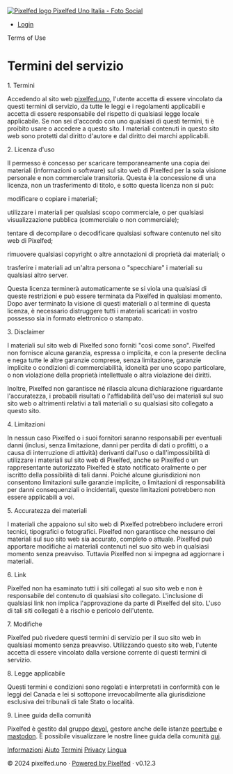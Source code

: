  [![Pixelfed logo](/img/pixelfed-icon-color.svg) Pixelfed Uno Italia - Foto Social](https://pixelfed.uno/ "Logo")

* [Login](https://pixelfed.uno/login "Login")

Terms of Use

Termini del servizio
====================

  

1\. Termini

Accedendo al sito web [pixelfed.uno](https://pixelfed.uno/), l'utente accetta di essere vincolato da questi termini di servizio, da tutte le leggi e i regolamenti applicabili e accetta di essere responsabile del rispetto di qualsiasi legge locale applicabile. Se non sei d'accordo con uno qualsiasi di questi termini, ti è proibito usare o accedere a questo sito. I materiali contenuti in questo sito web sono protetti dal diritto d'autore e dal diritto dei marchi applicabili.

  

2\. Licenza d'uso

Il permesso è concesso per scaricare temporaneamente una copia dei materiali (informazioni o software) sul sito web di Pixelfed per la sola visione personale e non commerciale transitoria. Questa è la concessione di una licenza, non un trasferimento di titolo, e sotto questa licenza non si può:

modificare o copiare i materiali;

utilizzare i materiali per qualsiasi scopo commerciale, o per qualsiasi visualizzazione pubblica (commerciale o non commerciale);

tentare di decompilare o decodificare qualsiasi software contenuto nel sito web di Pixelfed;

rimuovere qualsiasi copyright o altre annotazioni di proprietà dai materiali; o

trasferire i materiali ad un'altra persona o "specchiare" i materiali su qualsiasi altro server.

Questa licenza terminerà automaticamente se si viola una qualsiasi di queste restrizioni e può essere terminata da Pixelfed in qualsiasi momento. Dopo aver terminato la visione di questi materiali o al termine di questa licenza, è necessario distruggere tutti i materiali scaricati in vostro possesso sia in formato elettronico o stampato.

3\. Disclaimer

I materiali sul sito web di Pixelfed sono forniti "così come sono". Pixelfed non fornisce alcuna garanzia, espressa o implicita, e con la presente declina e nega tutte le altre garanzie comprese, senza limitazione, garanzie implicite o condizioni di commerciabilità, idoneità per uno scopo particolare, o non violazione della proprietà intellettuale o altra violazione dei diritti.

Inoltre, Pixelfed non garantisce né rilascia alcuna dichiarazione riguardante l'accuratezza, i probabili risultati o l'affidabilità dell'uso dei materiali sul suo sito web o altrimenti relativi a tali materiali o su qualsiasi sito collegato a questo sito.

4\. Limitazioni

In nessun caso Pixelfed o i suoi fornitori saranno responsabili per eventuali danni (inclusi, senza limitazione, danni per perdita di dati o profitti, o a causa di interruzione di attività) derivanti dall'uso o dall'impossibilità di utilizzare i materiali sul sito web di Pixelfed, anche se Pixelfed o un rappresentante autorizzato Pixelfed è stato notificato oralmente o per iscritto della possibilità di tali danni. Poiché alcune giurisdizioni non consentono limitazioni sulle garanzie implicite, o limitazioni di responsabilità per danni consequenziali o incidentali, queste limitazioni potrebbero non essere applicabili a voi.

  

5\. Accuratezza dei materiali

I materiali che appaiono sul sito web di Pixelfed potrebbero includere errori tecnici, tipografici o fotografici. Pixelfed non garantisce che nessuno dei materiali sul suo sito web sia accurato, completo o attuale. Pixelfed può apportare modifiche ai materiali contenuti nel suo sito web in qualsiasi momento senza preavviso. Tuttavia Pixelfed non si impegna ad aggiornare i materiali.

  

6\. Link

Pixelfed non ha esaminato tutti i siti collegati al suo sito web e non è responsabile del contenuto di qualsiasi sito collegato. L'inclusione di qualsiasi link non implica l'approvazione da parte di Pixelfed del sito. L'uso di tali siti collegati è a rischio e pericolo dell'utente.

  

7\. Modifiche

Pixelfed può rivedere questi termini di servizio per il suo sito web in qualsiasi momento senza preavviso. Utilizzando questo sito web, l'utente accetta di essere vincolato dalla versione corrente di questi termini di servizio.

  

8\. Legge applicabile

Questi termini e condizioni sono regolati e interpretati in conformità con le leggi del Canada e lei si sottopone irrevocabilmente alla giurisdizione esclusiva dei tribunali di tale Stato o località.

  

9\. Linee guida della comunità

Pixelfed è gestito dal gruppo [devol](https://devol.it/), gestore anche delle istanze [peertube](https://peertube.uno/) e [mastodon](https://mastodon.uno/). È possibile visualizzare le nostre linee guida della comunità [qui](https://pixelfed.uno/site/kb/community-guidelines).

[Informazioni](https://pixelfed.uno/site/about) [Aiuto](https://pixelfed.uno/site/help) [Termini](https://pixelfed.uno/site/terms) [Privacy](https://pixelfed.uno/site/privacy) [Lingua](https://pixelfed.uno/site/language)

© 2024 pixelfed.uno · [Powered by Pixelfed](https://pixelfed.org/) · v0.12.3